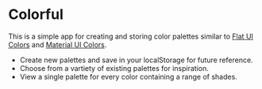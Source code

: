 # Colorful

This is a simple app for creating and storing color palettes similar to [Flat UI Colors](https://flatuicolors.com/) and [Material UI Colors](http://materialuicolors.co/?utm_source=launchers).

- Create new palettes and save in your localStorage for future reference.
- Choose from a vartiety of existing palettes for inspiration.
- View a single palette for every color containing a range of shades.
